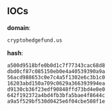 
## IOCs

__domain__:

```text
cryptohedgefund.us
```
__hash__:

```text
a500d9518bfe0b0d1c7f77343cac68d8
dbd0cf87c085150eb0e4a40539390a9a
56acd988653c0e7c4a5f1302e6c3b1c0
16203abd150a709c0629a366393994ea
d9130cb36f23edf90848ffd73bd4e0e0
642f192372a4bd4fb3bfa5bae4f8644c
a9a5f529bf530d0425e6f04cbe508f1e
```